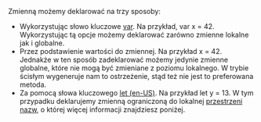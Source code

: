 Zmienną możemy deklarować na trzy sposoby:

* Wykorzystując słowo kluczowe [var](https://developer.mozilla.org/pl/docs/Web/JavaScript/Reference/Statements/var). Na przykład, var x = 42\. Wykorzystując tą opcje możemy deklarować zarówno zmienne lokalne jak i globalne.
* Przez podstawienie wartości do zmiennej. Na przykład x = 42\. Jednakże w ten sposób zadeklarować możemy jedynie zmienne globalne, które nie mogą być zmieniane z poziomu lokalnego. W trybie ścisłym wygeneruje nam to ostrzeżenie, stąd też nie jest to preferowana metoda.
* Za pomocą słowa kluczowego [let (en-US)](https://developer.mozilla.org/en-US/docs/Web/JavaScript/Reference/Statements/let). Na przykład let y = 13\. W tym przypadku deklarujemy zmienną ograniczoną do lokalnej [przestrzeni nazw](https://developer.mozilla.org/pl/docs/Web/JavaScript/Guide/Grammar%5Fand%5Ftypes#variable%5Fscope), o której więcej informacji znajdziesz poniżej.